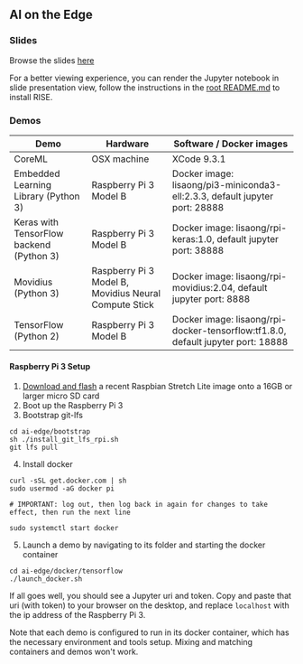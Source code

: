 ## AI on the Edge

### Slides
Browse the slides [here](ai-on-the-edge.ipynb)

For a better viewing experience, you can render the Jupyter notebook in slide presentation view, follow the instructions in the [root README.md](../README.md) to install RISE.

### Demos
|Demo|Hardware|Software / Docker images|
|--|--|--|
|CoreML|OSX machine|XCode 9.3.1|
|Embedded Learning Library (Python 3)|Raspberry Pi 3 Model B|Docker image: lisaong/pi3-miniconda3-ell:2.3.3, default jupyter port: 28888|
|Keras with TensorFlow backend (Python 3)|Raspberry Pi 3 Model B|Docker image: lisaong/rpi-keras:1.0, default jupyter port: 38888|
|Movidius (Python 3)|Raspberry Pi 3 Model B, Movidius Neural Compute Stick|Docker image: lisaong/rpi-movidius:2.04, default jupyter port: 8888|
|TensorFlow (Python 2)|Raspberry Pi 3 Model B|Docker image: lisaong/rpi-docker-tensorflow:tf1.8.0, default jupyter port: 18888|

#### Raspberry Pi 3 Setup

1. [Download and flash](https://www.raspberrypi.org/downloads/raspbian) a recent Raspbian Stretch Lite image onto a 16GB or larger micro SD card
2. Boot up the Raspberry Pi 3
3. Bootstrap git-lfs
```
cd ai-edge/bootstrap
sh ./install_git_lfs_rpi.sh
git lfs pull
```
4. Install docker
```
curl -sSL get.docker.com | sh
sudo usermod -aG docker pi

# IMPORTANT: log out, then log back in again for changes to take effect, then run the next line

sudo systemctl start docker
```
5. Launch a demo by navigating to its folder and starting the docker container
```
cd ai-edge/docker/tensorflow
./launch_docker.sh
```
If all goes well, you should see a Jupyter uri and token. Copy and paste that uri (with token) to your browser on the desktop, and replace `localhost` with the ip address of the Raspberry Pi 3.

Note that each demo is configured to run in its docker container, which has the necessary environment and tools setup. Mixing and matching containers and demos won't work.
